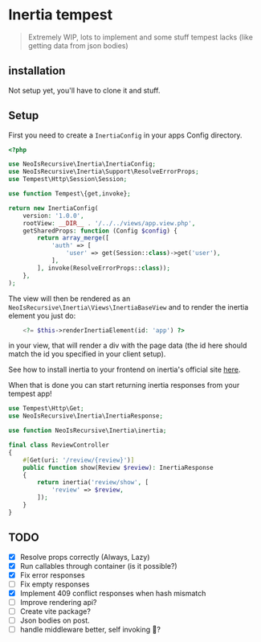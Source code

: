 # Inertia tempest

> Extremely WIP, lots to implement and some stuff tempest lacks (like getting data from json bodies)

## installation

Not setup yet, you'll have to clone it and stuff.

## Setup

First you need to create a `InertiaConfig` in your apps Config directory.

```php
<?php

use NeoIsRecursive\Inertia\InertiaConfig;
use NeoIsRecursive\Inertia\Support\ResolveErrorProps;
use Tempest\Http\Session\Session;

use function Tempest\{get,invoke};

return new InertiaConfig(
    version: '1.0.0',
    rootView: __DIR__ . '/../../views/app.view.php',
    getSharedProps: function (Config $config) {
        return array_merge([
            'auth' => [
                'user' => get(Session::class)->get('user'),
            ],
        ], invoke(ResolveErrorProps::class));
    },
);
```

The view will then be rendered as an `NeoIsRecursive\Inertia\Views\InertiaBaseView` and to render the inertia element you just do:

```php
    <?= $this->renderInertiaElement(id: 'app') ?>
```

in your view, that will render a div with the page data (the id here should match the id you specified in your client setup).

See how to install inertia to your frontend on inertia's official site [here](https://inertiajs.com/client-side-setup).

When that is done you can start returning inertia responses from your tempest app!

```php
use Tempest\Http\Get;
use NeoIsRecursive\Inertia\InertiaResponse;

use function NeoIsRecursive\Inertia\inertia;

final class ReviewController
{
    #[Get(uri: '/review/{review}')]
    public function show(Review $review): InertiaResponse
    {
        return inertia('review/show', [
            'review' => $review,
        ]);
    }
}
```

## TODO

- [x] Resolve props correctly (Always, Lazy)
- [x] Run callables through container (is it possible?)
- [x] Fix error responses
- [ ] Fix empty responses
- [x] Implement 409 conflict responses when hash mismatch
- [ ] Improve rendering api?
- [ ] Create vite package?
- [ ] Json bodies on post.
- [ ] handle middleware better, self invoking 👀?
